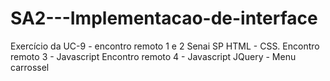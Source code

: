 # SA2---Implementacao-de-interface
Exercício da UC-9 - encontro remoto 1 e 2 Senai SP HTML - CSS.
Encontro remoto 3 - Javascript
Encontro remoto 4 - Javascript JQuery - Menu carrossel
